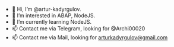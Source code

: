 - 👋 Hi, I’m @artur-kadyrgulov.
- 👀 I’m interested in ABAP, NodeJS.
- 🌱 I’m currently learning NodeJS.
- 📫 Contact me via Telegram, looking for @Archi00020
- 📫 Contact me via Mail, looking for arturkadyrgulov@gmail.com
